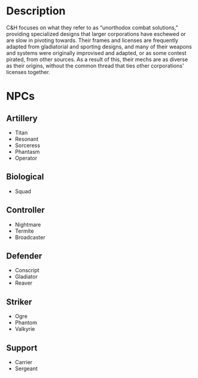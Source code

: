 # Description
C&H focuses on what they refer to as “unorthodox combat solutions,” providing
specialized designs that larger corporations have eschewed or are slow in pivoting
towards. Their frames and licenses are frequently adapted from gladiatorial and sporting
designs, and many of their weapons and systems were originally improvised and adapted,
or as some contest pirated, from other sources. As a result of this, their mechs are as
diverse as their origins, without the common thread that ties other corporations' licenses
together.

# NPCs
## Artillery
- Titan
- Resonant
- Sorceress
- Phantasm
- Operator
## Biological
- Squad
## Controller
- Nightmare
- Termite
- Broadcaster

## Defender
- Conscript
- Gladiator
- Reaver
## Striker
- Ogre
- Phantom
- Valkyrie
## Support
- Carrier
- Sergeant